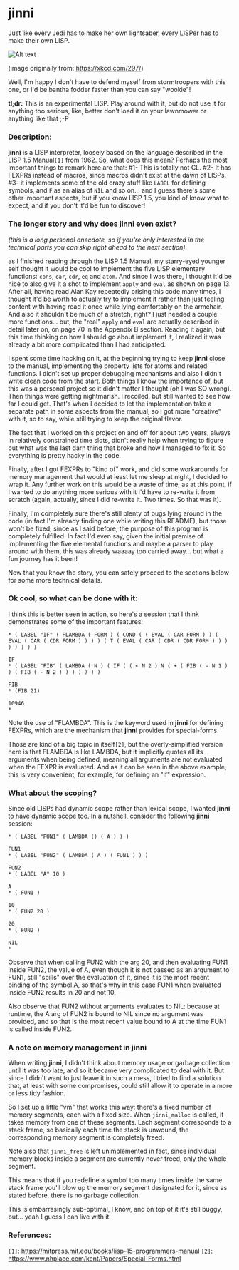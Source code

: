 # jinni

Just like every Jedi has to make her own lightsaber, every LISPer has to make their own LISP.

![Alt text](https://user-images.githubusercontent.com/19293817/76164826-3ef9eb00-6152-11ea-8c58-58cf8be290e2.png "wookie")

(image originally from: https://xkcd.com/297/)

Well, I'm happy I don't have to defend myself from stormtroopers with this one, or I'd be bantha fodder faster than you can say "wookie"!

**tl;dr:** This is an experimental LISP. Play around with it, but do not use it for anything too serious, like, better don't load it on your lawnmower or anything like that ;-P


### Description:

**jinni** is a LISP interpreter, loosely based on the language described in the LISP 1.5 Manual`[1]` from 1962. So, what does this mean? Perhaps the most important things to remark here are that: #1- This is totally not CL. #2- It has FEXPRs instead of macros, since macros didn't exist at the dawn of LISPs. #3- it implements some of the old crazy stuff like `LABEL` for defining symbols, and `F` as an alias of `NIL` and so on... and I guess there's some other important aspects, but if you know LISP 1.5, you kind of know what to expect, and if you don't it'd be fun to discover!


### The longer story and why does **jinni** even exist?

_(this is a long personal anecdote, so if you're only interested in the technical parts you can skip right ahead to the next section)._

as I finished reading through the LISP 1.5 Manual, my starry-eyed younger self thought it would be cool to implement the five LISP elementary functions: `cons`, `car`, `cdr`, `eq` and `atom`. And since I was there, I thought it'd be nice to also give it a shot to implement `apply` and `eval` as shown on page 13. After all, having read Alan Kay repeatedly prising this code many times, I thought it'd be worth to actually try to implement it rather than just feeling content with having read it once while lying comfortably on the armchair. And also it shouldn't be much of a stretch, right? I just needed a couple more functions... but, the "real" `apply` and `eval` are actually described in detail later on, on page 70 in the Appendix B section. Reading it again, but this time thinking on how I should go about implement it, I realized it was already a bit more complicated than I had anticipated.

I spent some time hacking on it, at the beginning trying to keep **jinni** close to the manual, implementing the property lists for atoms and related functions. I didn't set up proper debugging mechanisms and also I didn't write clean code from the start. Both things I know the importance of, but this was a personal project so it didn't matter I thought (oh I was SO wrong). Then things were getting nightmarish. I recoiled, but still wanted to see how far I could get. That's when I decided to let the implementation take a separate path in some aspects from the manual, so I got more "creative" with it, so to say, while still trying to keep the original flavor.

The fact that I worked on this project on and off for about two years, always in relatively constrained time slots, didn't really help when trying to figure out what was the last darn thing that broke and how I managed to fix it. So everything is pretty hacky in the code.

Finally, after I got FEXPRs to "kind of" work, and did some workarounds for memory management that would at least let me sleep at night, I decided to wrap it. Any further work on this would be a waste of time, as at this point, if I wanted to do anything more serious with it I'd have to re-write it from scratch (again, actually, since I did re-write it. Two times. So that was it).

Finally, I'm completely sure there's still plenty of bugs lying around in the code (in fact I'm already finding one while writing this README), but those won't be fixed, since as I said before, the purpose of this program is completely fulfilled. In fact I'd even say, given the initial premise of implementing the five elemental functions and maybe a parser to play around with them, this was already waaaay too carried away... but what a fun journey has it been!

Now that you know the story, you can safely proceed to the sections below for some more technical details.


### Ok cool, so what can be done with it:

I think this is better seen in action, so here's a session that I think demonstrates some of the important features:

```
* ( LABEL "IF" ( FLAMBDA ( FORM ) ( COND ( ( EVAL ( CAR FORM ) ) ( EVAL ( CAR ( CDR FORM ) ) ) ) ( T ( EVAL ( CAR ( CDR ( CDR FORM ) ) ) ) ) ) ) )

IF
* ( LABEL "FIB" ( LAMBDA ( N ) ( IF ( ( < N 2 ) N ( + ( FIB ( - N 1 ) ) ( FIB ( - N 2 ) ) ) ) ) ) )

FIB
* (FIB 21)

10946
* 
```

Note the use of "FLAMBDA". This is the keyword used in **jinni** for defining FEXPRs, which are the mechanism that **jinni** provides for special-forms.

Those are kind of a big topic in itself`[2]`, but the overly-simplified version here is that FLAMBDA is like LAMBDA, but it implicitly quotes all its arguments when being defined, meaning all arguments are not evaluated when the FEXPR is evaluated. And as it can be seen in the above example, this is very convenient, for example, for defining an "if" expression.


### What about the scoping?

Since old LISPs had dynamic scope rather than lexical scope, I wanted **jinni** to have dynamic scope too. In a nutshell, consider the following **jinni** session:

```
* ( LABEL "FUN1" ( LAMBDA () ( A ) ) )

FUN1
* ( LABEL "FUN2" ( LAMBDA ( A ) ( FUN1 ) ) )

FUN2
* ( LABEL "A" 10 )

A
* ( FUN1 )

10
* ( FUN2 20 )

20
* ( FUN2 )

NIL
* 
```

Observe that when calling FUN2 with the arg 20, and then evaluating FUN1 inside FUN2, the value of A, even though it is not passed as an argument to FUN1, still "spills" over the evaluation of it, since it is the most recent binding of the symbol A, so that's why in this case FUN1 when evaluated inside FUN2 results in 20 and not 10.

Also observe that FUN2 without arguments evaluates to NIL: because at runtime, the A arg of FUN2 is bound to NIL since no argument was provided, and so that is the most recent value bound to A at the time FUN1 is called inside FUN2.


### A note on memory management in **jinni**

When writing **jinni**, I didn't think about memory usage or garbage collection until it was too late, and so it became very complicated to deal with it. But since I didn't want to just leave it in such a mess, I tried to find a solution that, at least with some compromises, could still allow it to operate in a more or less tidy fashion.

So I set up a little "vm" that works this way: there's a fixed number of memory segments, each with a fixed size. When `jinni_malloc` is called, it takes memory from one of these segments. Each segment corresponds to a stack frame, so basically each time the stack is unwound, the corresponding memory segment is completely freed.

Note also that `jinni_free` is left unimplemented in fact, since individual memory blocks inside a segment are currently never freed, only the whole segment.

This means that if you redefine a symbol too many times inside the same stack frame you'll blow up the memory segment designated for it, since as stated before, there is no garbage collection.

This is embarrasingly sub-optimal, I know, and on top of it it's still buggy, but... yeah I guess I can live with it.


### References:

`[1]`: https://mitpress.mit.edu/books/lisp-15-programmers-manual
`[2]`: https://www.nhplace.com/kent/Papers/Special-Forms.html
